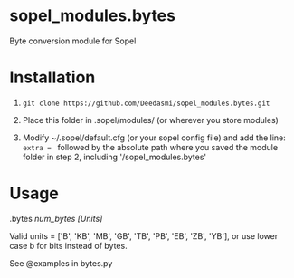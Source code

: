 # sopel_modules.bytes
Byte conversion module for Sopel

# Installation
1. ```git clone https://github.com/Deedasmi/sopel_modules.bytes.git```

2. Place this folder in .sopel/modules/ (or wherever you store modules)

3. Modify ~/.sopel/default.cfg (or your sopel config file) and add the line:
```extra = ``` followed by the absolute path where you saved the module folder in step 2, including '/sopel_modules.bytes'

# Usage

.bytes *num_bytes [Units]*

Valid units = ['B', 'KB', 'MB', 'GB', 'TB', 'PB', 'EB', 'ZB', 'YB'], or use lower case b for bits instead of bytes.

See @examples in bytes.py

